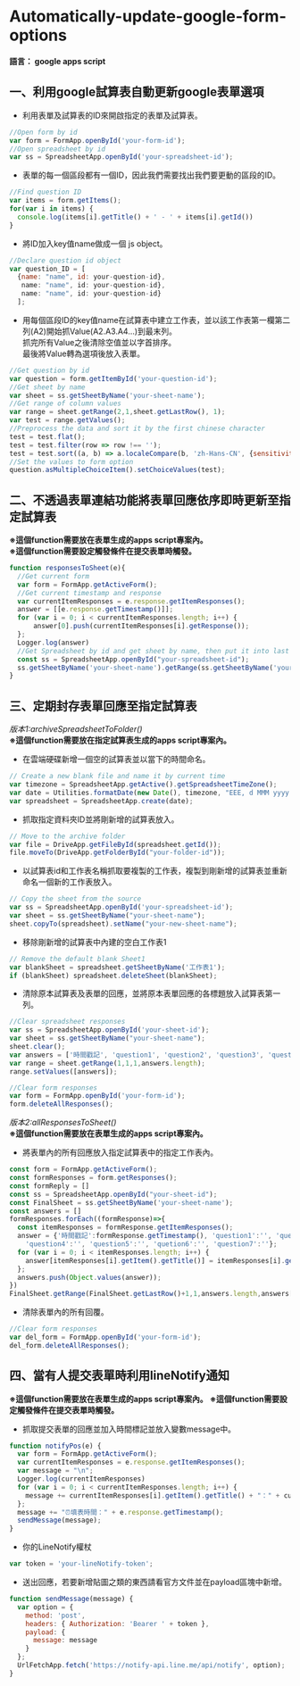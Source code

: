 # Automatically-update-google-form-options

**語言： google apps script**

## 一、利用google試算表自動更新google表單選項
* 利用表單及試算表的ID來開啟指定的表單及試算表。
```js
//Open form by id
var form = FormApp.openById('your-form-id');
//Open spreadsheet by id
var ss = SpreadsheetApp.openById('your-spreadsheet-id');
```
* 表單的每一個區段都有一個ID，因此我們需要找出我們要更動的區段的ID。
```js
//Find question ID
var items = form.getItems();
for(var i in items) {
  console.log(items[i].getTitle() + ' - ' + items[i].getId())
}
```
* 將ID加入key值name做成一個 js object。
```js
//Declare question id object
var question_ID = [
  {name: "name", id: your-question-id},
   name: "name", id: your-question-id},
   name: "name", id: your-question-id}
  ];
```
* 用每個區段ID的key值name在試算表中建立工作表，並以該工作表第一欄第二列(A2)開始抓Value(A2.A3.A4...)到最末列。  
  抓完所有Value之後清除空值並以字首排序。  
  最後將Value轉為選項後放入表單。  
```js
//Get question by id
var question = form.getItemById('your-question-id');
//Get sheet by name
var sheet = ss.getSheetByName('your-sheet-name');
//Get range of column values
var range = sheet.getRange(2,1,sheet.getLastRow(), 1);
var test = range.getValues();
//Preprocess the data and sort it by the first chinese character
test = test.flat();
test = test.filter(row => row !== '');
test = test.sort((a, b) => a.localeCompare(b, 'zh-Hans-CN', {sensitivity: 'accent'}))
//Set the values to form option
question.asMultipleChoiceItem().setChoiceValues(test);
```
## 二、不透過表單連結功能將表單回應依序即時更新至指定試算表
**※這個function需要放在表單生成的apps script專案內。**  
**※這個function需要設定觸發條件在提交表單時觸發。**
```js
function responsesToSheet(e){
  //Get current form 
  var form = FormApp.getActiveForm();
  //Get current timestamp and response
  var currentItemResponses = e.response.getItemResponses();
  answer = [[e.response.getTimestamp()]];
  for (var i = 0; i < currentItemResponses.length; i++) {    
      answer[0].push(currentItemResponses[i].getResponse());
  };
  Logger.log(answer)
  //Get Spreadsheet by id and get sheet by name, then put it into last empty row
  const ss = SpreadsheetApp.openById("your-spreadsheet-id");
  ss.getSheetByName('your-sheet-name').getRange(ss.getSheetByName('your-sheet-name').getLastRow()+1,1,1,answer[0].length).setValues(answer);
}
```
## 三、定期封存表單回應至指定試算表
*版本1:archiveSpreadsheetToFolder()*  
**※這個function需要放在指定試算表生成的apps script專案內。**
* 在雲端硬碟新增一個空的試算表並以當下的時間命名。
```js
// Create a new blank file and name it by current time
var timezone = SpreadsheetApp.getActive().getSpreadsheetTimeZone();
var date = Utilities.formatDate(new Date(), timezone, "EEE, d MMM yyyy HH:mm");
var spreadsheet = SpreadsheetApp.create(date);
```
* 抓取指定資料夾ID並將剛新增的試算表放入。
```js
// Move to the archive folder
var file = DriveApp.getFileById(spreadsheet.getId());
file.moveTo(DriveApp.getFolderById("your-folder-id"));
```
* 以試算表id和工作表名稱抓取要複製的工作表，複製到剛新增的試算表並重新命名一個新的工作表放入。
```js
// Copy the sheet from the source
var ss = SpreadsheetApp.openById('your-spreadsheet-id');
var sheet = ss.getSheetByName("your-sheet-name");
sheet.copyTo(spreadsheet).setName("your-new-sheet-name");
```
* 移除剛新增的試算表中內建的空白工作表1
```js
// Remove the default blank Sheet1
var blankSheet = spreadsheet.getSheetByName('工作表1');
if (blankSheet) spreadsheet.deleteSheet(blankSheet);
```
* 清除原本試算表及表單的回應，並將原本表單回應的各標題放入試算表第一列。
```js
//Clear spreadsheet responses
var ss = SpreadsheetApp.openById('your-sheet-id');
var sheet = ss.getSheetByName("your-sheet-name");
sheet.clear();
var answers = ['時間戳記', 'question1', 'question2', 'question3', 'question4', 'question5','question6'];
var range = sheet.getRange(1,1,1,answers.length);
range.setValues([answers]);

//Clear form responses
var form = FormApp.openById('your-form-id'); 
form.deleteAllResponses();
```
*版本2:allResponsesToSheet()*  
**※這個function需要放在表單生成的apps script專案內。**
* 將表單內的所有回應放入指定試算表中的指定工作表內。
```js
const form = FormApp.getActiveForm();
const formResponses = form.getResponses();
const formReply = []
const ss = SpreadsheetApp.openById("your-sheet-id");
const FinalSheet = ss.getSheetByName('your-sheet-name');
const answers = []
formResponses.forEach((formResponse)=>{
  const itemResponses = formResponse.getItemResponses();
  answer = {'時間戳記':formResponse.getTimestamp(), 'question1':'', 'question2':'', 'question3':'',
    'question4':'', 'question5':'', 'quetion6':'', 'question7':''};
  for (var i = 0; i < itemResponses.length; i++) {
    answer[itemResponses[i].getItem().getTitle()] = itemResponses[i].getResponse();
  }; 
  answers.push(Object.values(answer));
})
FinalSheet.getRange(FinalSheet.getLastRow()+1,1,answers.length,answers[0].length).setValues(answers);
```
* 清除表單內的所有回覆。
```js
//Clear form responses
var del_form = FormApp.openById('your-form-id'); 
del_form.deleteAllResponses();
```
## 四、當有人提交表單時利用lineNotify通知
**※這個function需要放在表單生成的apps script專案內。**
**※這個function需要設定觸發條件在提交表單時觸發。**
* 抓取提交表單的回應並加入時間標記並放入變數message中。
```js
function notifyPos(e) {
  var form = FormApp.getActiveForm();
  var currentItemResponses = e.response.getItemResponses();
  var message = "\n";
  Logger.log(currentItemResponses)
  for (var i = 0; i < currentItemResponses.length; i++) {    
    message += currentItemResponses[i].getItem().getTitle() + "：" + currentItemResponses[i].getResponse() + "\n\n";
  };
  message += "⏰填表時間：" + e.response.getTimestamp();
  sendMessage(message);
}
```
* 你的LineNotify權杖
```js
var token = 'your-lineNotify-token';
```
* 送出回應，若要新增貼圖之類的東西請看官方文件並在payload區塊中新增。
```js
function sendMessage(message) {
  var option = {
    method: 'post',
    headers: { Authorization: 'Bearer ' + token },
    payload: {
      message: message
    }
  };
  UrlFetchApp.fetch('https://notify-api.line.me/api/notify', option);
}
```
